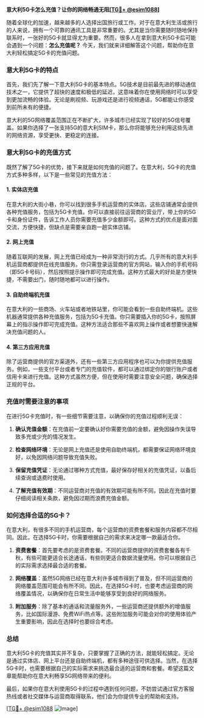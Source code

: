 **意大利5G卡怎么充值？让你的网络畅通无阻[[TG💪+ @esim1088](https://t.me/s/esim1088)]**

随着全球化的加速，越来越多的人选择出国旅行或工作。对于在意大利生活或旅行的人来说，拥有一个可靠的通讯工具是非常重要的。尤其是当你需要随时随地保持联系时，一张好的5G卡就显得尤为重要。然而，很多人在拿到意大利5G卡后可能会遇到一个问题：**怎么充值呢？** 今天，我们就来详细解答这个问题，帮助你在意大利轻松搞定5G卡的充值问题。

### 意大利5G卡的特点

首先，我们先了解一下意大利5G卡的基本特点。5G技术是目前最先进的移动通信技术之一，它提供了超快的速度和极低的延迟，这意味着你在使用网络时可以享受到更加流畅的体验。无论是刷视频、玩游戏还是进行视频通话，5G都能让你感受到前所未有的便捷。

意大利的5G网络覆盖范围正在不断扩大，许多城市已经实现了较好的5G信号覆盖。如果你选择了一张支持5G的意大利SIM卡，那么你将能够充分利用这些先进的网络资源，享受更快、更稳定的连接。

### 意大利5G卡的充值方式

既然了解了5G卡的优势，接下来就是如何充值的问题了。在意大利，5G卡的充值方式多种多样，以下是一些常见的充值方法：

#### 1. 实体店充值

在意大利的大街小巷，你可以找到很多手机运营商的实体店。这些店铺通常会提供各种充值服务，包括为5G卡充值。你可以直接前往运营商的营业厅，带上你的5G卡和身份证件，告诉工作人员你需要充值多少金额即可。这种方式的优点是面对面交流，方便快捷，但缺点是需要亲自跑一趟实体店铺。

#### 2. 网上充值

随着互联网的发展，网上充值已经成为一种非常流行的方式。几乎所有的意大利手机运营商都提供在线充值服务。你只需登录运营商的官方网站，输入你的手机号码（即5G卡号码），然后按照提示操作即可完成充值。这种方式最大的好处是方便快捷，不需要出门，随时随地都可以进行操作。

#### 3. 自助终端机充值

在意大利的一些商场、火车站或者地铁站里，你可能会看到一些自助终端机。这些机器通常提供各种充值服务，包括为5G卡充值。你只需要插入你的5G卡，按照屏幕上的指示操作即可完成充值。这种方法适合那些不喜欢网上操作或者想要快速解决充值问题的人。

#### 4. 第三方应用充值

除了运营商提供的官方渠道外，还有一些第三方应用程序也可以为你提供充值服务。例如，一些支付平台或者专门的充值软件，都可以通过绑定你的银行账户或者信用卡来进行充值。这种方式虽然方便，但在使用时需要注意安全问题，确保选择正规的平台。

### 充值时需要注意的事项

在进行5G卡充值时，有一些细节需要注意，以确保你的充值过程顺利无误：

1. **确认充值金额**：在充值前一定要确认好你需要充值的金额，避免因操作失误导致多充或少充的情况发生。
   
2. **检查网络环境**：无论是网上充值还是使用自助终端机，都需要保证网络环境良好，以免因网络问题导致充值失败。

3. **保留充值凭证**：无论通过哪种方式充值，最好保存好相关的充值凭证，以备后续查询或退费时使用。

4. **了解充值有效期**：不同运营商对充值的有效期可能有所不同，因此在充值时要仔细阅读相关条款，避免因过期而浪费充值金额。

### 如何选择合适的5G卡？

在意大利，有很多不同的手机运营商，每个运营商的资费套餐和服务内容都不尽相同。因此，在选择5G卡时，你需要根据自己的需求来决定哪一款最适合你。

1. **资费套餐**：首先要考虑的是资费套餐。不同的运营商提供的资费套餐各有千秋，有些可能更适合长途通话，有些则更适合数据流量使用。你可以根据自己的实际需求选择最合适的套餐。

2. **网络覆盖**：虽然5G网络已经在意大利许多城市得到了普及，但不同运营商的网络覆盖范围可能会有所不同。因此，在选择5G卡时，也要考虑运营商的网络覆盖情况，以确保你在日常生活中能够享受到良好的网络服务。

3. **附加服务**：除了基本的通话和流量服务外，一些运营商还提供额外的增值服务，比如国际漫游、免费WiFi热点等。这些附加服务可能会对你的使用体验产生重要影响，因此在选择时也要综合考虑。

### 总结

意大利5G卡的充值其实并不复杂，只要掌握了正确的方法，就能轻松搞定。无论是通过实体店、网上平台还是自助终端机，都有多种途径可供选择。当然，在选择5G卡时，也需要根据自己的实际需求来挑选最合适的运营商和套餐。希望这篇文章能帮助你在意大利畅享5G网络带来的便利。

最后，如果你在意大利使用5G卡的过程中遇到任何问题，不妨尝试通过官方客服热线或者社交媒体与运营商取得联系，他们会为你提供专业的帮助和支持。

[[TG💪+ @esim1088](https://t.me/s/esim1088) ![Image](https://i.postimg.cc/4NQfJmqS/Snipaste-2025-05-13-00-14-12.png)]